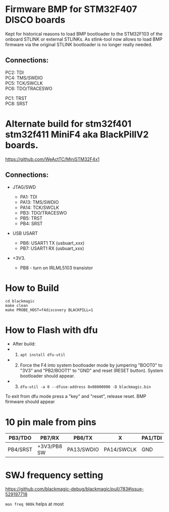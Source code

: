 # Firmware BMP for STM32F407 DISCO boards

Kept for historical reasons to load BMP bootloader to the STM32F103 of the onboard STLINK or external STLINKs. As stlink-tool now allows to load BMP firmware via the original STLINK bootloader is no longer really needed.

## Connections:

PC2: TDI<br>
PC4: TMS/SWDIO<br>
PC5: TCK/SWCLK<br>
PC6: TDO/TRACESWO<br>

PC1: TRST<br>
PC8: SRST<br>

# Alternate build for stm32f401 stm32f411 MiniF4 aka BlackPillV2 boards.

https://github.com/WeActTC/MiniSTM32F4x1

## Connections:

* JTAG/SWD
   * PA1: TDI
   * PA13: TMS/SWDIO
   * PA14: TCK/SWCLK
   * PB3: TDO/TRACESWO
   * PB5: TRST
   * PB4: SRST

* USB USART
   * PB6: USART1 TX (usbuart_xxx)
   * PB7: USART1 RX (usbuart_xxx)

* +3V3.
   * PB8 - turn on IRLML5103 transistor

How to Build
========================================
```
cd blackmagic
make clean
make PROBE_HOST=f4discovery BLACKPILL=1
```

How to Flash with dfu
========================================
* After build:
 * 1) `apt install dfu-util`
 * 2) Force the F4 into system bootloader mode by jumpering "BOOT0" to "3V3" and "PB2/BOOT1" to "GND" and reset (RESET button). System bootloader should appear.
 * 3) `dfu-util -a 0 --dfuse-address 0x08000000 -D blackmagic.bin`

To exit from dfu mode press a "key" and "reset", release reset. BMP firmware should appear


10 pin male from pins
========================================

| PB3/TDO  | PB7/RX      | PB6/TX     | X          | PA1/TDI |
| -------- | ----------- | ---------- | ---------- | ------- |
| PB4/SRST | +3V3/PB8 SW | PA13/SWDIO | PA14/SWCLK | GND     |

SWJ frequency setting
====================================
https://github.com/blackmagic-debug/blackmagic/pull/783#issue-529197718

`mon freq 900k` helps at most
